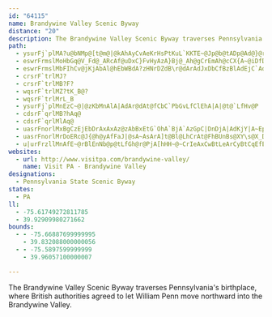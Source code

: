 ```yaml
---
id: "64115"
name: Brandywine Valley Scenic Byway
distance: "20"
description: The Brandywine Valley Scenic Byway traverses Pennsylvania's birthplace, where British authorities agreed to let William Penn move northward into the Brandywine Valley.
path:
  - ysurFj`plMA?u@bNMp@[t@m@|@kAhAyCvAeKrHsPtKuL`KKTE~@Jp@b@tADp@Ad@}@rDwDfFcElD^rB\`GrAxH
  - eswrFrmslMoHbGq@V_Fd@_ARcAf@uDxC}FvHyAzA}Bj@_Ah@gCrEmAh@cCX{A~@iDfDcCzC{A|BuD`HyBxCsDtDmBlA}FzC}DdBkKxD_PmcAYeCEmAPsFpDgk@bAgSDgCEwKTw^hVoQtMgJ|@y@dOaL`GaEpJoHdCcBbBi@l@CpAPpCfAn@^lDdD|@n@j@Pd@Bf@KdDeBrCKv@JbDlBrClCrFjDt@LzB?n@Lx@|@~BtDlAxAfJlIlBjAvFlCvItC`EpC
  - eswrFrmslMbFIhCv@jKjAbAl@hEbWBdA?zHNrDZdB\r@dArAdJxDbCfBzBlAdEjC`Ad@nGrAbCxAhErAhBTlBGpHyAn@_@h@g@nA_EbCaErA_HXgAjAsC`CuExAiENaBc@sFSmEl@gE@s@iAaIE_AfCgLdCaF\gAF?
  - crsrF`trlMJ?
  - crsrF`trlMB?F?
  - wqsrF`trlMZ?tK_B@?
  - wqsrF`trlMrL_B
  - ysurFj`plMnEzC~@|@zKbMnAlA|AdAr@dAt@fCbC`PbGvLfClEhA|A|@t@`LfHv@P
  - cdsrF`qrlMB?hAq@
  - cdsrF`qrlMlAq@
  - uasrFnorlMxBgCzEjEbDrAxAxAz@zAbBxEtG`OhA`BjA`AzGpC|DnDjA|AdKjY|A~Ep@nCNpAB~@DtPHnEXpCh@xBt@xBnMjY^l@bCpCd@t@`D~Jx@tBdAjAlAl@xARt@Ax@O~IoEnA_@xAGbC`@dKzHrCdDbDzDj@dAzDrJv@z@vBrAlDrErBjArHfC`BG|IkCzGqA~@Cb@@NPnANh@VfFdDtAn@pH|Ab@P|EpEz@\vC@bFUrQYpNk@XDUeBEmBrCmhA~@sBjAeBrOuQlAeAxGuDfB{A|Va^jByBzEcE|WuNhDgCvC_EtDuGfHaJjUoWtCeClCgBrAg@|AYrUeCpLWhBSj\}O
  - uasrFnorlMrDoERc@J{@h@yAfFaJ|@sA~AsArA]t@Bl@LhCrAt@FhBUnBs@XY\s@X_DbAmD`@k@x@a@l@KbD@rCUzA?jBe@hAKt@DlDf@fF?t@MrCkA|E{AC_@HwAfBwHrAeCnA_DnAaClAyA`@cBVg@tAmArA_B|CqBhB{BfEmD^SvE_A~ARlDPhDYr@c@rE{FlHaKvBiBZo@vAgEXg@t@s@|Ak@XY~@uDnBeF^e@|As@bAeAt@kArBiEh@_@bBWbBm@hBa@j@Y|BcCbDwE|AqAlDsB~@eAhH}LdGmP~AoGl@eAd@_@n@gAhBiAdA[fEQlGDe@aFr`@mBbHdWrC|CrQjOzJxHZDdASdDwAxSuMTEvJdEr@RtA?r@MfAs@hD}E~@aA|@k@n@ShEAbCZvAl@lJ`HjKdJzM`Hl@D`@K~HsDlEwAnAG|DPnAC
  - u|urFrzllMnAfE~@rBlEnNb@p@tLfGh@r@PjA[hHH~@~CrIeAxCwBtLeArCyBtCqEfEuCpE
websites:
  - url: http://www.visitpa.com/brandywine-valley/
    name: Visit PA - Brandywine Valley
designations:
  - Pennsylvania State Scenic Byway
states:
  - PA
ll:
  - -75.61749272811785
  - 39.92909980271662
bounds:
  - - -75.66887699999995
    - 39.832088000000056
  - - -75.5897599999999
    - 39.96057100000007

---
```


The Brandywine Valley Scenic Byway traverses Pennsylvania's birthplace, where British authorities agreed to let William Penn move northward into the Brandywine Valley.
